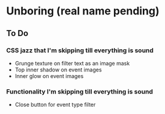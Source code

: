 # Unboring (real name pending)

## To Do

### CSS jazz that I'm skipping till everything is sound

* Grunge texture on filter text as an image mask
* Top inner shadow on event images
* Inner glow on event images

### Functionality I'm skipping till everything is sound

* Close button for event type filter